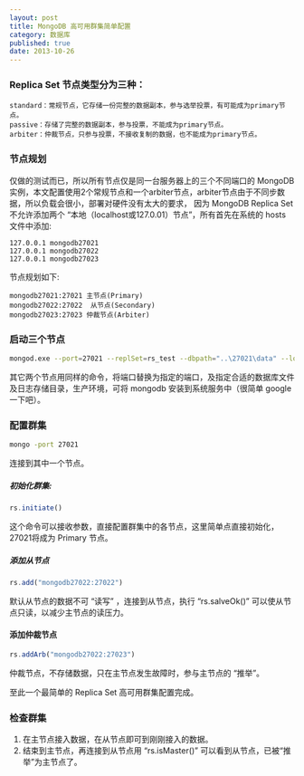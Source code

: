 ```yaml
---
layout: post
title: MongoDB 高可用群集简单配置
category: 数据库
published: true
date: 2013-10-26
---
```



### Replica Set 节点类型分为三种：

```
standard：常规节点，它存储一份完整的数据副本，参与选举投票，有可能成为primary节点。
passive：存储了完整的数据副本，参与投票，不能成为primary节点。 
arbiter：仲裁节点，只参与投票，不接收复制的数据，也不能成为primary节点。
```

<!--more-->

### 节点规划
仅做的测试而已，所以所有节点仅是同一台服务器上的三个不同端口的 MongoDB 实例，本文配置使用2个常规节点和一个arbiter节点，arbiter节点由于不同步数据，所以负载会很小，部署对硬件没有太大的要求，
因为 MongoDB Replica Set 不允许添加两个 “本地（localhost或127.0.01）节点”，所有首先在系统的 hosts 文件中添加:

```
127.0.0.1 mongodb27021
127.0.0.1 mongodb27022
127.0.0.1 mongodb27023
```

节点规划如下:

```
mongodb27021:27021 主节点(Primary)
mongodb27022:27022  从节点(Secondary)
mongodb27023:27023 仲裁节点(Arbiter)
```

### 启动三个节点

```sh
mongod.exe --port=27021 --replSet=rs_test --dbpath="..\27021\data" --logpath="..\27021\log\mongodb.log" --smallfiles
```

其它两个节点用同样的命令，将端口替换为指定的端口，及指定合适的数据库文件及日志存储目录，生产环境，可将 mongodb 安装到系统服务中（很简单 google 一下吧）。

### 配置群集

```sh
mongo -port 27021 
```
连接到其中一个节点。

##### 初始化群集:

```js
rs.initiate()
```

这个命令可以接收参数，直接配置群集中的各节点，这里简单点直接初始化，27021将成为 Primary 节点。

##### 添加从节点

```js
rs.add("mongodb27022:27022")
```

默认从节点的数据不可 “读写” ，连接到从节点，执行 “rs.salveOk()” 可以使从节点只读，以减少主节点的读压力。

#### 添加仲裁节点

```js
rs.addArb("mongodb27022:27023")
```

仲裁节点，不存储数据，只在主节点发生故障时，参与主节点的 “推举”。

至此一个最简单的 Replica Set 高可用群集配置完成。

### 检查群集
1. 在主节点接入数据，在从节点即可到刚刚接入的数据。
2. 结束到主节点，再连接到从节点用 “rs.isMaster()” 可以看到从节点，已被“推举”为主节点了。




